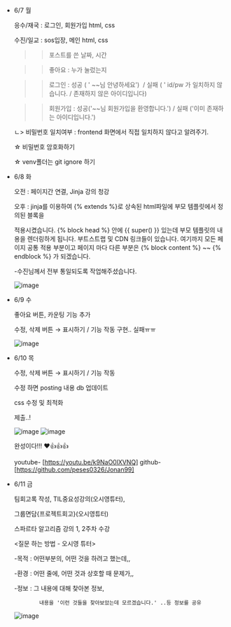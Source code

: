 - 6/7 월

    응수/재국 : 로그인, 회원가입 html, css

    수진/일교 : sos입장, 메인 html, css

    >> 포스트를 쓴 날짜, 시간

    >> 좋아요 : 누가 눌렀는지

    >> 로그인 : 성공 ( ' ~~님 안녕하세요')  / 실패 ( ' id/pw 가 일치하지 않습니다. / 존재하지 않은 아이디입니다)

    >> 회원가입 : 성공('~~님 회원가입을 환영합니다.') / 실패 ('이미 존재하는 아이디입니다.')

    ㄴ> 비밀번호 일치여부 : frontend 화면에서 직접 일치하지 않다고 알려주기.

    ☆ 비밀번호 암호화하기

    ☆ venv폴더는 git ignore 하기

- 6/8 화

    오전 : 페이지간 연결, Jinja 강의 청강

    오후 : jinja를 이용하여 {% extends %}로 상속된 html파일에 부모 템플릿에서 정의된 블록을 

    적용시켰습니다.  {% block head %} 안에 {{ super() }} 있는데 부모 템플릿의 내용을 렌더링하게 됩니다. 부트스트랩 및 CDN 링크들이 있습니다. 여기까지 모든 페이지 공통 적용 부분이고  페이지 마다 다른 부분은 {% block content %} ~~ {% endblock %} 가 되겠습니다.    

    -수진님께서 전부 통일되도록 작업해주셨습니다.

    ![image](https://user-images.githubusercontent.com/80080041/121785043-7592a100-cbf2-11eb-82f2-d25b73763d43.png)


- 6/9 수

    좋아요 버튼, 카운팅 기능 추가

    수정, 삭제 버튼 → 표시하기 / 기능 작동 구현.. 실패ㅠㅠ
    
    ![image](https://user-images.githubusercontent.com/80080041/121785010-454b0280-cbf2-11eb-8a31-05d64befcd94.png)


- 6/10 목

    수정, 삭제 버튼 → 표시하기 / 기능 작동

    수정 하면 posting 내용 db 업데이트

    css 수정 및 최적화

    제출..!

     ![image](https://user-images.githubusercontent.com/80080041/121784997-2fd5d880-cbf2-11eb-8fe4-05e7a3511c4e.png)
     ![image](https://user-images.githubusercontent.com/80080041/121784992-29476100-cbf2-11eb-8963-b445d6dfd15b.png)

    완성이다!!! ❤👍👍👍
    
     youtube- [https://youtu.be/k9NaO0lXVNQ]
     github-  [https://github.com/peses0326/Jonan99]  
     
- 6/11 금  

    팀회고록 작성, TIL중요성강의(오시영튜터), 

    그룹면담{프로젝트회고}(오시영튜터)

    스파르타 알고리즘 강의 1, 2주차 수강 

    <질문 하는 방법 - 오시영 튜터>

    -목적 : 어떤부분의, 어떤 것을 하려고 했는데,,

    -환경 : 어떤 줄에, 어떤 것과 상호할 때 문제가,,

    -정보 : 그 내용에 대해 찾아본 정보,

              내용을 '이런 것들을 찾아보았는데 모르겠습니다.' ..등 정보를 공유

     ![image](https://user-images.githubusercontent.com/80080041/121784987-1f256280-cbf2-11eb-9284-4e27c503c8a1.png)
